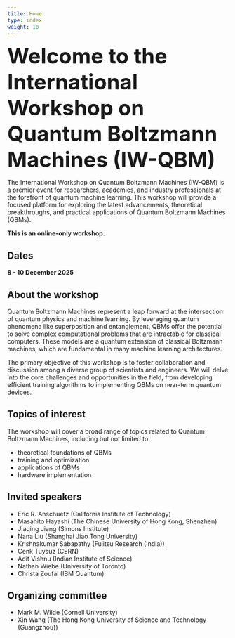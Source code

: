 ```yaml
---
title: Home
type: index
weight: 10
---
```


<font size=7>**Welcome to the International Workshop on Quantum Boltzmann Machines (IW-QBM)**</font>


The International Workshop on Quantum Boltzmann Machines (IW-QBM) is a premier event for researchers, academics, and industry professionals at the forefront of quantum machine learning. This workshop will provide a focused platform for exploring the latest advancements, theoretical breakthroughs, and practical applications of Quantum Boltzmann Machines (QBMs).

**This is an online-only workshop.**

## Dates
**8 - 10 December 2025**

## About the workshop
Quantum Boltzmann Machines represent a leap forward at the intersection of quantum physics and machine learning. By leveraging quantum phenomena like superposition and entanglement, QBMs offer the potential to solve complex computational problems that are intractable for classical computers. These models are a quantum extension of classical Boltzmann machines, which are fundamental in many machine learning architectures.

The primary objective of this workshop is to foster collaboration and discussion among a diverse group of scientists and engineers. We will delve into the core challenges and opportunities in the field, from developing efficient training algorithms to implementing QBMs on near-term quantum devices.


## Topics of interest
The workshop will cover a broad range of topics related to Quantum Boltzmann Machines, including but not limited to:

- theoretical foundations of QBMs
- training and optimization
- applications of QBMs
- hardware implementation



## Invited speakers

- Eric R. Anschuetz (California Institute of Technology)
- Masahito Hayashi (The Chinese University of Hong Kong, Shenzhen)
- Jiaqing Jiang (Simons Institute)
- Nana Liu (Shanghai Jiao Tong University)
- Krishnakumar Sabapathy (Fujitsu Research (India))
- Cenk Tüysüz (CERN)
- Adit Vishnu (Indian Institute of Science)
- Nathan Wiebe (University of Toronto)
- Christa Zoufal (IBM Quantum)


## Organizing committee

- Mark M. Wilde (Cornell University)
- Xin Wang (The Hong Kong University of Science and Technology (Guangzhou))
